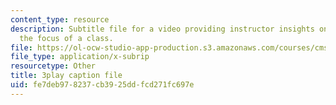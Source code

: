 ```yaml
---
content_type: resource
description: Subtitle file for a video providing instructor insights on clearly communicating
  the focus of a class.
file: https://ol-ocw-studio-app-production.s3.amazonaws.com/courses/cms-611j-creating-video-games-fall-2014/fe7deb978237cb3925ddfcd271fc697e_T0GdXZusbKI.srt
file_type: application/x-subrip
resourcetype: Other
title: 3play caption file
uid: fe7deb97-8237-cb39-25dd-fcd271fc697e
---
```

